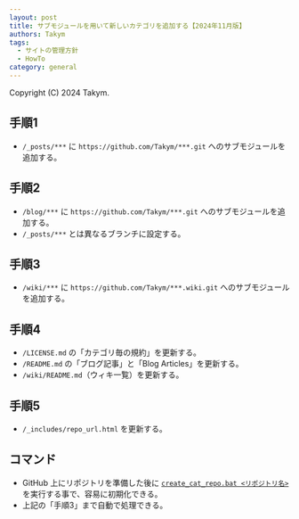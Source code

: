 ```yaml
---
layout: post
title: サブモジュールを用いて新しいカテゴリを追加する【2024年11月版】
authors: Takym
tags:
  - サイトの管理方針
  - HowTo
category: general
---
```

Copyright (C) 2024 Takym.

## 手順1
* `/_posts/***` に `https://github.com/Takym/***.git` へのサブモジュールを追加する。

## 手順2
* `/blog/***` に `https://github.com/Takym/***.git` へのサブモジュールを追加する。
* `/_posts/***` とは異なるブランチに設定する。

## 手順3
* `/wiki/***` に `https://github.com/Takym/***.wiki.git` へのサブモジュールを追加する。

## 手順4
* `/LICENSE.md` の「カテゴリ毎の規約」を更新する。
* `/README.md` の「ブログ記事」と「Blog Articles」を更新する。
* `/wiki/README.md`（ウィキ一覧）を更新する。

## 手順5
* `/_includes/repo_url.html` を更新する。

## コマンド
* GitHub 上にリポジトリを準備した後に [`create_cat_repo.bat <リポジトリ名>`](https://github.com/Takym/takym.github.io/blob/gh-pages/create_cat_repo.bat) を実行する事で、容易に初期化できる。
* 上記の「手順3」まで自動で処理できる。
